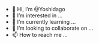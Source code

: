 - 👋 Hi, I’m @Yoshidago
- 👀 I’m interested in ...
- 🌱 I’m currently learning ...
- 💞️ I’m looking to collaborate on ...
- 📫 How to reach me ...

<!---
Yoshidago/Yoshidago is a ✨ special ✨ repository because its `README.md` (this file) appears on your GitHub profile.
You can click the Preview link to take a look at your changes.
--->
